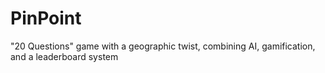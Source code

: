 # PinPoint

"20 Questions" game with a geographic twist, combining AI, gamification, and a leaderboard system